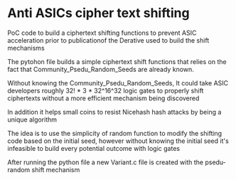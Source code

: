 # Anti ASICs cipher text shifting
PoC code to build a ciphertext shifting functions to prevent ASIC acceleration prior to publicationof the Derative used to build the shift mechanisms


The pytohon file builds a simple ciphertext shift functions that relies on the fact that Community_Psedu_Random_Seeds are already known.

Without knowing the Community_Psedu_Random_Seeds, It could take ASIC developers roughly 32! * 3 * 32^16^32 logic gates to properly shift ciphertexts without a more efficient mechanism being discovered

In addition it helps small coins to resist Nicehash hash attacks by being a unique algorithm

The idea is to use the simplicity of random function to modify the shifting code based on the initial seed, however without knowing the initial seed it's infeasible to build every potential outcome with logic gates



After running the python file a new Variant.c file is created with the psedu-random shift mechanism 


